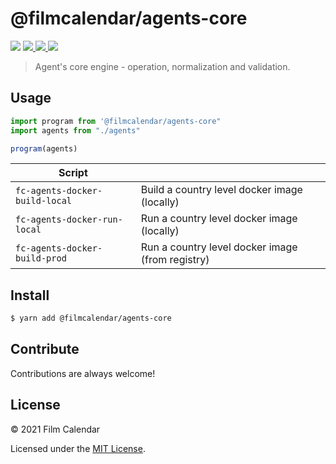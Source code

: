 # @filmcalendar/agents-core

<p>
  <img src="https://img.shields.io/npm/v/@filmcalendar/agents-core">
  <a href="https://codeclimate.com/github/filmcalendar/agents-core/maintainability">
    <img src="https://api.codeclimate.com/v1/badges/ff91dc7fd2576f0d4bc7/maintainability" />
  </a>
  <a href="https://codeclimate.com/github/filmcalendar/agents-core/test_coverage">
    <img src="https://api.codeclimate.com/v1/badges/ff91dc7fd2576f0d4bc7/test_coverage" />
  </a>
  <img src="https://github.com/filmcalendar/agents-core/workflows/Build/badge.svg">
</p>

> Agent's core engine - operation, normalization and validation.

## Usage

```typescript
import program from '@filmcalendar/agents-core"
import agents from "./agents"

program(agents)
```

| Script                         |                                                  |
| ------------------------------ | ------------------------------------------------ |
| `fc-agents-docker-build-local` | Build a country level docker image (locally)     |
| `fc-agents-docker-run-local`   | Run a country level docker image (locally)       |
| `fc-agents-docker-build-prod`  | Run a country level docker image (from registry) |

## Install

```bash
$ yarn add @filmcalendar/agents-core
```

## Contribute

Contributions are always welcome!

## License

&copy; 2021 Film Calendar

Licensed under the [MIT License](LICENSE).

